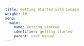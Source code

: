 ```yaml
---
title: Getting Started with Loomio
weight: 10
menu:
  main:
    name: Getting started
    identifier: getting_started
    parent: user_manual
---
```

